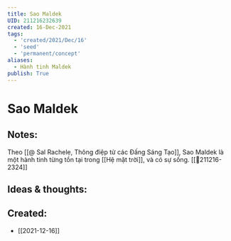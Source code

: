 ```yaml
---
title: Sao Maldek
UID: 211216232639
created: 16-Dec-2021
tags:
  - 'created/2021/Dec/16'
  - 'seed'
  - 'permanent/concept'
aliases:
  - Hành tinh Maldek
publish: True
---
```

# Sao Maldek

## Notes:
Theo [[@ Sal Rachele, Thông điệp từ các Đấng Sáng Tạo]],  Sao Maldek là một hành tinh từng tồn tại trong [[Hệ mặt trời]], và có sự sống. [[💬211216-2324]]

## Ideas & thoughts:



## Created:
- [[2021-12-16]]

